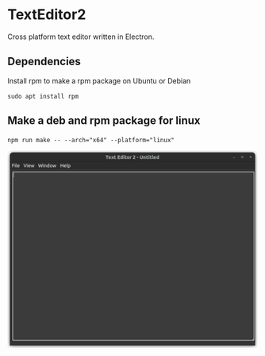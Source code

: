 # TextEditor2

Cross platform text editor written in Electron.

## Dependencies
Install rpm to make a rpm package on Ubuntu or Debian
```
sudo apt install rpm
```

## Make a deb and rpm package for linux
```
npm run make -- --arch="x64" --platform="linux"
```

![Text Editor Window](./images/text_editor_window.webp)

